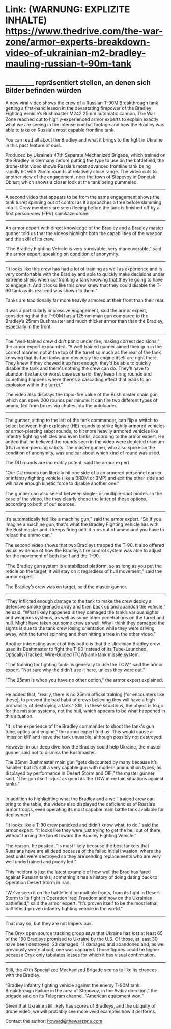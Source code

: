# Link: (WARNUNG: EXPLIZITE INHALTE) https://www.thedrive.com/the-war-zone/armor-experts-breakdown-video-of-ukrainian-m2-bradley-mauling-russian-t-90m-tank
## _________ repräsentiert stellen, an denen sich Bilder befinden würden

A new viral video shows the crew of a Russian T-90M Breakthrough tank getting a first-hand lesson in the devastating firepower of the Bradley Fighting Vehicle’s Bushmaster M242 25mm automatic cannon. The War Zone reached out to highly-experienced armor experts to explain exactly what we are seeing in the intense combat footage and how the Bradley was able to take on Russia's most capable frontline tank.

You can read all about the Bradley and what it brings to the fight in Ukraine in this past feature of ours.

Produced by Ukraine’s 47th Separate Mechanized Brigade, which trained on the Bradley in Germany before putting the type to use on the battlefield, the drone-shot video shows Russia's most advanced frontline tank being rapidly hit with 25mm rounds at relatively close range. The video cuts to another view of the engagement, near the town of Stepovoy in Donetsk Oblast, which shows a closer look at the tank being pummeled.

___________

A second video that appears to be from the same engagement shows the tank turret spinning out of control as it approaches a tree before slamming into it. Crew members are seen fleeing before the tank is finished off by a first person view (FPV) kamikaze drone.

___________

An armor expert with direct knowledge of the Bradley and a Bradley master gunner told us that the videos highlight both the capabilities of the weapon and the skill of its crew.

“The Bradley Fighting Vehicle is very survivable, very maneuverable,” said the armor expert, speaking on condition of anonymity.

___________

“It looks like this crew has had a lot of training as well as experience and is very comfortable with the Bradley and able to quickly make decisions under extreme stress when confronting a tank knowing that they're going to have to engage it. And it looks like this crew knew that they could disable the T-90 tank as its rear end was shown to them.”

Tanks are traditionally far more heavily armored at their front than their rear.

It was a particularly impressive engagement, said the armor expert, considering that the T-90M has a 125mm main gun compared to the Bradley’s 25mm Bushmaster and much thicker armor than than the Bradley, especially in the front.

___________

The “well-trained crew didn't panic under fire, making correct decisions,” the armor expert expounded. “A well-trained gunner aimed their gun in the correct manner, not at the top of the turret so much as the rear of the tank knowing that its fuel tanks and obviously the engine itself are right there. They knew if they chewed it up fast enough, they’d be able to quickly disable the tank and there's nothing the crew can do. They'll have to abandon the tank or worst case scenario, they keep firing rounds and something happens where there's a cascading effect that leads to an explosion within the turret."

The video also displays the rapid-fire value of the Bushmaster chain gun, which can spew 200 rounds per minute. It can fire two different types of ammo, fed from boxes via chutes into the autoloader.

___________

The gunner, sitting to the left of the tank commander, can flip a switch to select between high explosive (HE) rounds to strike lightly armored vehicles or armor-piercing sabot rounds, to hit more heavily armored vehicles like infantry fighting vehicles and even tanks, according to the armor expert. He added that he believed the rounds seen in the video were depleted uranium (DU) armor-piercing sabots. The master gunner, who also spoke on the condition of anonymity, was unclear about which kind of round was used.

The DU rounds are incredibly potent, said the armor expert.

"Our DU rounds can literally hit one side of a an armored personnel carrier or infantry fighting vehicle (like a BRDM or BMP) and exit the other side and will have enough kinetic force to disable another one." 

The gunner can also select between single- or multiple-shot modes. In the case of the video, the they clearly chose the latter of those options, according to both of our sources.

___________

It’s automatically fed like a machine gun,” said the armor expert. “So if you imagine a machine gun, that's what the Bradley Fighting Vehicle has with the Bushmaster and it keeps firing until it runs out of ammo and you have to reload the ammo can.”

The second video shows that two Bradleys trapped the T-90. It also offered visual evidence of how the Bradley’s fire control system was able to adjust for the movement of both itself and the T-90.

“The Bradley gun system is a stabilized platform, so as long as you put the reticle on the target, it will stay on it regardless of hull movement,” said the armor expert. 

The Bradley’s crew was on target, said the master gunner.

___________

“They inflicted enough damage to the tank to make the crew deploy a defensive smoke grenade array and then back up and abandon the vehicle,” he said. “What likely happened is they damaged the tank’s various sights and weapons systems, as well as some other penetrations on the turret and hull. Might have taken out some crew as well. Why I think they damaged the sights is due to the tank crew losing orientation while they were driving away, with the turret spinning and then hitting a tree in the other video.” 

Another interesting aspect of this battle is that the Ukrainian Bradley crew used its Bushmaster to fight the T-90 instead of its Tube-Launched, Optically-Tracked, Wire-Guided (TOW) anti-tank missile system.

"The training for fighting tanks is generally to use the TOW," said the armor expert. "Not sure why the didn't use it here, unless they were out."

"The 25mm is when you have no other option," the armor expert explained.

___________

He added that, "really, there is no 25mm official training [for encounters like these], to prevent the bad habit of crews believing they will have a high probability of destroying a tank." Still, in these situations, the object is to go for the mission systems, not the hull, which appears to be what happened in this situation.

"It is the experience of the Bradley commander to shoot the tank's gun tube, optics and engine," the armor expert told us. This would cause a 'mission kill' and leave the tank unusable, although possibly not destroyed.

However, in our deep dive how the Bradley could help Ukraine, the master gunner said not to dismiss the Bushmaster.

The 25mm Bushmaster main gun “gets discounted by many because it’s ‘smaller’ but it’s still a very capable gun with modern ammunition types, as displayed by performance in Desert Storm and OIF,” the master gunner said. “The gun itself is just as good as the TOW in certain situations against tanks.”

___________

In addition to highlighting what the Bradley and a well-trained crew can bring to the table, the videos also displayed the deficiencies of Russia’s armor troops, even operating its most capable main battle tank available for deployment.

“It looks like a T-90 crew panicked and didn't know what, to do,” said the armor expert. “It looks like they were just trying to get the hell out of there without turning the turret toward the Bradley Fighting Vehicle.”

The reason, he posited, “is most likely because the best tankers that Russians have are all dead because of the failed initial invasion, where the best units were destroyed so they are sending replacements who are very well undertrained and poorly led.”

This incident is just the latest example of how well the Brad has fared against Russian tanks, something it has a history of doing dating back to Operation Desert Storm in Iraq.

“We've seen it on the battlefield on multiple fronts, from its fight in Desert Storm to its fight in Operation Iraqi Freedom and now on the Ukrainian battlefield," said the armor expert. "It’s proven itself to be the most lethal, battlefield-proven infantry fighting vehicle in the world.”

___________

That may so, but they are not impervious.

The Oryx open source tracking group says that Ukraine has lost at least 65 of the 190 Bradleys promised to Ukraine by the U.S. Of those, at least 30 have been destroyed, 23 damaged, 11 damaged and abandoned and, as we previously wrote about, one was captured. Those figures could be higher because Oryx only tabulates losses for which it has visual confirmation.

____________

Still, the 47th Specialized Mechanized Brigade seems to like its chances with the Bradley.

“Bradley infantry fighting vehicle against the enemy T-90M tank Breakthrough Failure in the area of ​​Stepovoy, in the Avdiiv direction,” the brigade said on its Telegram channel. “American equipment won.”

Given that Ukraine still likely has scores of Bradleys, and the ubiquity of drone video, we will probably see more vivid examples how it performs.

Contact the author: howard@thewarzone.com
